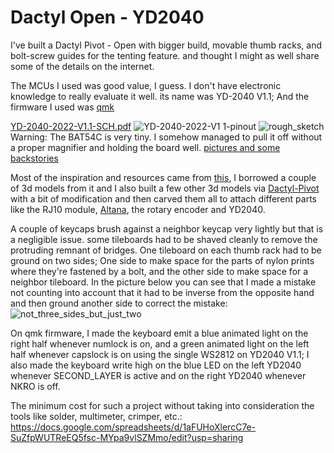 # Dactyl Open - YD2040
I've built a Dactyl Pivot - Open with bigger build, movable thumb racks, and bolt-screw guides for the tenting feature.
and thought I might as well share some of the details on the internet.

The MCUs I used was good value, I guess. I don't have electronic knowledge to really evaluate it well. its name was YD-2040 V1.1;
And the firmware I used was [qmk](https://github.com/qmk/qmk_firmware)

[YD-2040-2022-V1.1-SCH.pdf](https://github.com/user-attachments/files/18221666/YD-2040-2022-V1.1-SCH.pdf)
![YD-2040-2022-V1 1-pinout](https://github.com/user-attachments/assets/6883a729-a481-4f7f-ba5c-ac5f1cfcbeca)
![rough_sketch](https://github.com/user-attachments/assets/957aa809-f999-479f-b7f8-d094a4700436) Warning: The BAT54C is very tiny. I somehow managed to pull it off without a proper magnifier and holding the board well.
[pictures and some backstories](https://newsie.social/@Dewry/113452166034299283)

Most of the inspiration and resources came from [this](https://www.printables.com/model/102789-dactyl-flex-w-threaded-tenting), I borrowed a couple of 3d models from it and I also built a few other 3d models via [Dactyl-Pivot](https://github.com/chenfucn/dactyl-pivot) with a bit of modification and then carved them all to attach different parts like the RJ10 module, [Altana](https://github.com/swanmatch/MxLEDBitPCB), the rotary encoder and YD2040.

A couple of keycaps brush against a neighbor keycap very lightly but that is a negligible issue. some tileboards had to be shaved cleanly to remove the protruding remnant of bridges.
One tileboard on each thumb rack had to be ground on two sides; One side to make space for the parts of nylon prints where they're fastened by a bolt, and the other side to make space for a neighbor tileboard. In the picture below you can see that I made a mistake not counting into account that it had to be inverse from the opposite hand and then ground another side to correct the mistake:
![not_three_sides_but_just_two](https://github.com/user-attachments/assets/db0d4721-90eb-4994-965c-5756440e5207)

On qmk firmware, I made the keyboard emit a blue animated light on the right half whenever numlock is on, and a green animated light on the left half whenever capslock is on using the single WS2812 on YD2040 V1.1; I also made the keyboard write high on the blue LED on the left YD2040 whenever SECOND_LAYER is active and on the right YD2040 whenever NKRO is off.

The minimum cost for such a project without taking into consideration the tools like solder, multimeter, crimper, etc.: https://docs.google.com/spreadsheets/d/1aFUHoXlercC7e-SuZfpWUTReEQ5fsc-MYpa9vlSZMmo/edit?usp=sharing
